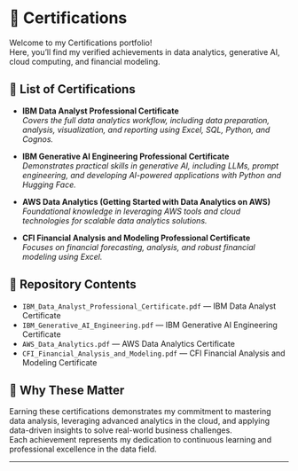 
# 🏅 Certifications

Welcome to my Certifications portfolio!  
Here, you’ll find my verified achievements in data analytics, generative AI, cloud computing, and financial modeling.

## 📜 List of Certifications

- **IBM Data Analyst Professional Certificate**  
  _Covers the full data analytics workflow, including data preparation, analysis, visualization, and reporting using Excel, SQL, Python, and Cognos._

- **IBM Generative AI Engineering Professional Certificate**  
  _Demonstrates practical skills in generative AI, including LLMs, prompt engineering, and developing AI-powered applications with Python and Hugging Face._

- **AWS Data Analytics (Getting Started with Data Analytics on AWS)**  
  _Foundational knowledge in leveraging AWS tools and cloud technologies for scalable data analytics solutions._

- **CFI Financial Analysis and Modeling Professional Certificate**  
  _Focuses on financial forecasting, analysis, and robust financial modeling using Excel._

## 📂 Repository Contents

- `IBM_Data_Analyst_Professional_Certificate.pdf` — IBM Data Analyst Certificate
- `IBM_Generative_AI_Engineering.pdf` — IBM Generative AI Engineering Certificate
- `AWS_Data_Analytics.pdf` — AWS Data Analytics Certificate
- `CFI_Financial_Analysis_and_Modeling.pdf` — CFI Financial Analysis and Modeling Certificate


## 🚀 Why These Matter

Earning these certifications demonstrates my commitment to mastering data analysis, leveraging advanced analytics in the cloud, and applying data-driven insights to solve real-world business challenges.  
Each achievement represents my dedication to continuous learning and professional excellence in the data field.

---

